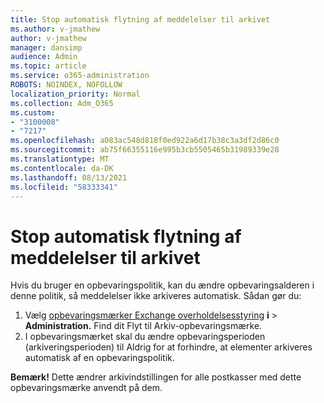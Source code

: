 ```yaml
---
title: Stop automatisk flytning af meddelelser til arkivet
ms.author: v-jmathew
author: v-jmathew
manager: dansimp
audience: Admin
ms.topic: article
ms.service: o365-administration
ROBOTS: NOINDEX, NOFOLLOW
localization_priority: Normal
ms.collection: Adm_O365
ms.custom:
- "3100008"
- "7217"
ms.openlocfilehash: a083ac548d818f0ed922a6d17b38c3a3df2d86c0
ms.sourcegitcommit: ab75f66355116e995b3cb5505465b31989339e28
ms.translationtype: MT
ms.contentlocale: da-DK
ms.lasthandoff: 08/13/2021
ms.locfileid: "58333341"
---
```

# <a name="stop-messages-from-moving-to-the-archive-automatically"></a>Stop automatisk flytning af meddelelser til arkivet

Hvis du bruger en opbevaringspolitik, kan du ændre opbevaringsalderen i denne politik, så meddelelser ikke arkiveres automatisk. Sådan gør du:

1. Vælg [opbevaringsmærker Exchange overholdelsesstyring](https://go.microsoft.com/fwlink/?linkid=2059104) **i**  >  **Administration.** Find dit Flyt til Arkiv-opbevaringsmærke.
2. I opbevaringsmærket skal du ændre opbevaringsperioden  (arkiveringsperioden) til Aldrig for at forhindre, at elementer arkiveres automatisk af en opbevaringspolitik.

**Bemærk!** Dette ændrer arkivindstillingen for alle postkasser med dette opbevaringsmærke anvendt på dem.
